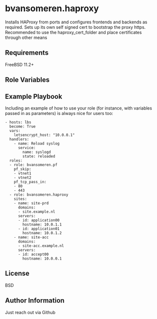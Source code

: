 bvansomeren.haproxy
=================

Installs HAProxy from ports and configures frontends and backends as required.
Sets up its own self signed cert to bootstrap the proxy https.
Recommended to use the haproxy\_cert\_folder and place certificates through other means

Requirements
------------

FreeBSD 11.2+

Role Variables
--------------


Example Playbook
----------------

Including an example of how to use your role (for instance, with variables passed in as parameters) is always nice for users too:
```
- hosts: lbs
  become: True
  vars:
    letsencrypt_host: "10.0.0.1"
  handlers:
    - name: Reload syslog
      service:
        name: syslogd
        state: reloaded
  roles:
  - role: bvansomeren.pf
    pf_skip:
    - vtnet1
    - vtnet2
    pf_tcp_pass_in:
    - 80
    - 443
  - role: bvansomeren.haproxy
    sites:
    - name: site-prd
      domains:
      - site.example.nl
      servers:
      - id: application00
        hostname: 10.0.1.1
      - id: application01
        hostname: 10.0.1.2
    - name: site-acc
      domains:
      - site-acc.example.nl
      servers:
      - id: accept00
        hostname: 10.0.0.1

```


License
-------

BSD

Author Information
------------------

Just reach out via Github
